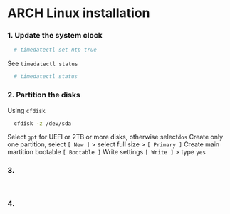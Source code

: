 # ARCH Linux installation 

### 1. Update the system clock
```bash
  # timedatectl set-ntp true
```
See `timedatectl status`
```bash
  # timedatectl status
```
### 2. Partition the disks 
Using `cfdisk`
```bash
  cfdisk -z /dev/sda
```
Select `gpt` for UEFI or 2TB or more disks, otherwise select`dos` 
Create only one partition, select
  `[ New ]` > select full size > `[ Primary ]`
  Create main martition bootable `[ Bootable ]`
  Write settings `[ Write ]` > type `yes`
### 3. 
```bash
  
```
### 4. 
```bash
  
```
